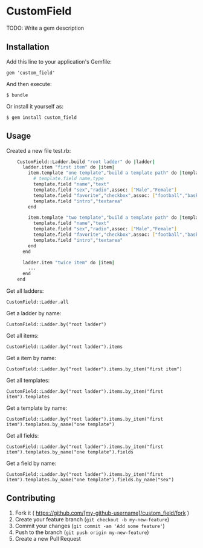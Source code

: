 # CustomField

TODO: Write a gem description

## Installation

Add this line to your application's Gemfile:

    gem 'custom_field'

And then execute:

    $ bundle

Or install it yourself as:

    $ gem install custom_field

## Usage
Created a new file test.rb:

```bash
    CustomField::Ladder.build "root ladder" do |ladder|
      ladder.item "first item" do |item|
        item.template "one template","build a template path" do |template|
          # template.field name,type
          template.field "name","text"
          template.field "sex","radio",assoc: ["Male","Female"]
          template.field "favorite","checkbox",assoc: ["football","basketball"]
          template.field "intro","textarea"
        end

        item.template "two template","build a template path" do |template|
          template.field "name","text"
          template.field "sex","radio",assoc: ["Male","Female"]
          template.field "favorite","checkbox",assoc: ["football","basketball"]
          template.field "intro","textarea"
        end
      end

      ladder.item "twice item" do |item|
        ...
      end
    end
```

Get all ladders:

    CustomField::Ladder.all

Get a ladder by name:

    CustomField::Ladder.by("root ladder")

Get all items:

    CustomField::Ladder.by("root ladder").items

Get a item by name:

    CustomField::Ladder.by("root ladder").items.by_item("first item")

Get all templates:

    CustomField::Ladder.by("root ladder").items.by_item("first item").templates

Get a template by name:

    CustomField::Ladder.by("root ladder").items.by_item("first item").templates.by_name("one template")

Get all fields:


    CustomField::Ladder.by("root ladder").items.by_item("first item").templates.by_name("one template").fields

Get a field by name:

    CustomField::Ladder.by("root ladder").items.by_item("first item").templates.by_name("one template").fields.by_name("sex")

## Contributing

1. Fork it ( https://github.com/[my-github-username]/custom_field/fork )
2. Create your feature branch (`git checkout -b my-new-feature`)
3. Commit your changes (`git commit -am 'Add some feature'`)
4. Push to the branch (`git push origin my-new-feature`)
5. Create a new Pull Request
